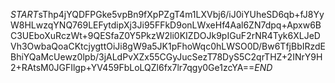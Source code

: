 $START$sThp4jYQDFPGke5vpBn9fXpPZgT4m1LXVbj6/iJ0iYUheSD6qb+fJ8YyW8HLwzqYNQ769LEFytdipXj3Ji95FFkD9onLWxeHf4Aal6ZN7dpq+Apxw6BC3UEboXuRczWt+9QESfaZ0Y5PkzW2li0KIZDOJk9pIGuF2rNR4Tyk6XLJeDVh3OwbaQoaCKtcjygttOiJi8gW9a5JK1pFhoWqc0hLWSO0D/Bw6TfjBbIRzdEBhiYQaMcUewz0lpb/3jALdPvXZx55CGyJucSezT78DyS5C2qrTHZ+2INrY9H2+RAtsM0JGFIlgp+YV459FbLoLQZl6fx7lr7qgy0Ge1zcYA==$END$